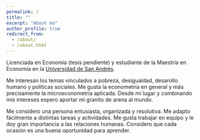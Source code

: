 ```yaml
---
permalink: /
title: ""
excerpt: "About me"
author_profile: true
redirect_from: 
  - /about/
  - /about.html
---
```


Licenciada en Economía (tesis pendiente) y estudiante de la Maestría en Economía en la [Universidad de San Andrés](https://udesa.edu.ar/departamento-de-economia). 

Me interesan los temas vinculados a pobreza, desigualdad, desarollo humano y políticas sociales. Me gusta la econometría en general y más precisamente la microeconometría aplicada. Desde mi lugar y combinando mis intereses espero aportar mi granito de arena al mundo.

Me considero una persona entusiasta, organizada y resolutiva. Me adapto fácilmente a distintas tareas y actividades. 
Me gusta trabajar en equipo y le doy gran importancia a las relaciones humanas.
Considero que cada ocasión es una buena oportunidad para aprender.
